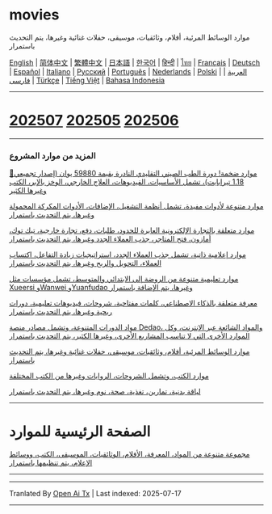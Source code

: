 # movies
موارد الوسائط المرئية، أفلام، وثائقيات، موسيقى، حفلات غنائية وغيرها، يتم التحديث باستمرار

[English](https://openaitx.github.io/view.html?user=mswnlz&project=movies&lang=en) | [简体中文](https://openaitx.github.io/view.html?user=mswnlz&project=movies&lang=zh-CN) | [繁體中文](https://openaitx.github.io/view.html?user=mswnlz&project=movies&lang=zh-TW) | [日本語](https://openaitx.github.io/view.html?user=mswnlz&project=movies&lang=ja) | [한국어](https://openaitx.github.io/view.html?user=mswnlz&project=movies&lang=ko) | [हिन्दी](https://openaitx.github.io/view.html?user=mswnlz&project=movies&lang=hi) | [ไทย](https://openaitx.github.io/view.html?user=mswnlz&project=movies&lang=th) | [Français](https://openaitx.github.io/view.html?user=mswnlz&project=movies&lang=fr) | [Deutsch](https://openaitx.github.io/view.html?user=mswnlz&project=movies&lang=de) | [Español](https://openaitx.github.io/view.html?user=mswnlz&project=movies&lang=es) | [Italiano](https://openaitx.github.io/view.html?user=mswnlz&project=movies&lang=it) | [Русский](https://openaitx.github.io/view.html?user=mswnlz&project=movies&lang=ru) | [Português](https://openaitx.github.io/view.html?user=mswnlz&project=movies&lang=pt) | [Nederlands](https://openaitx.github.io/view.html?user=mswnlz&project=movies&lang=nl) | [Polski](https://openaitx.github.io/view.html?user=mswnlz&project=movies&lang=pl) | [العربية](https://openaitx.github.io/view.html?user=mswnlz&project=movies&lang=ar) | [فارسی](https://openaitx.github.io/view.html?user=mswnlz&project=movies&lang=fa) | [Türkçe](https://openaitx.github.io/view.html?user=mswnlz&project=movies&lang=tr) | [Tiếng Việt](https://openaitx.github.io/view.html?user=mswnlz&project=movies&lang=vi) | [Bahasa Indonesia](https://openaitx.github.io/view.html?user=mswnlz&project=movies&lang=id)








-------
# [202507](https://raw.githubusercontent.com/mswnlz/movies/main/202507.md) [202505](https://raw.githubusercontent.com/mswnlz/movies/main/202505.md) [202506](https://raw.githubusercontent.com/mswnlz/movies/main/202506.md)


---------------
### المزيد من موارد المشروع

[🎁موارد ضخمة! دورة الطب الصيني التقليدي النادرة بقيمة 59880 يوان (إصدار تجميعي 1.18 تيرابايت)، تشمل الأساسيات، الفيديوهات، العلاج الخارجي، الوخز بالإبر، الكتب وغيرها الكثير](https://github.com/mswnlz/chinese-traditional)

[موارد متنوعة لأدوات مفيدة، تشمل أنظمة التشغيل، الإضافات، الأدوات المكركة المحمولة وغيرها، يتم التحديث باستمرار](https://github.com/mswnlz/tools)


[موارد متعلقة بالتجارة الإلكترونية العابرة للحدود، طلبات، دفع، تجارة خارجية، تيك توك، أمازون، فتح المتاجر، جذب العملاء الجدد وغيرها، يتم التحديث باستمرار](https://github.com/mswnlz/cross-border)

[موارد إعلامية ذاتية، تشمل جذب العملاء الجدد، استراتيجيات زيادة التفاعل، اكتساب العملاء، التحويل والربح وغيرها، يتم التحديث باستمرار](https://github.com/mswnlz/self-media)

[ موارد تعليمية متنوعة من الروضة إلى الابتدائي والمتوسط، تشمل مؤسسات مثل Xueersi وWanwei وYuanfudao وغيرها، يتم الإضافة باستمرار](https://github.com/mswnlz/edu-knowlege)

[معرفة متعلقة بالذكاء الاصطناعي، كلمات مفتاحية، شروحات، فيديوهات تعليمية، دورات ربحية وغيرها، يتم التحديث باستمرار](https://github.com/mswnlz/AIknowledge)

[مواد الدورات المتنوعة، وتشمل مصادر منصة Dedao، والمواد الشائعة عبر الإنترنت، وكل الموارد الأخرى التي لا تناسب المشاريع الأخرى، وغيرها الكثير، يتم التحديث باستمرار](https://github.com/mswnlz/curriculum)

[موارد الوسائط المرئية، أفلام، وثائقيات، موسيقى، حفلات غنائية وغيرها، يتم التحديث باستمرار](https://github.com/mswnlz/movies)

[موارد الكتب، وتشمل الشروحات، الروايات وغيرها من الكتب المختلفة](https://github.com/mswnlz/book)

[لياقة بدنية، تمارين، تغذية، صحة، نوم وغيرها، يتم التحديث باستمرار](https://github.com/mswnlz/healthy)

---------------

# الصفحة الرئيسية للموارد
[مجموعة متنوعة من المواد، المعرفة، الأفلام، الوثائقيات، الموسيقى، الكتب، ووسائط الإعلام، يتم تنظيمها باستمرار](https://github.com/mswnlz)

---------------


---

Tranlated By [Open Ai Tx](https://github.com/OpenAiTx/OpenAiTx) | Last indexed: 2025-07-17

---